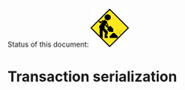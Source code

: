 Status of this document:
![](../_assets/under-construction-flashing-barracade-animation.gif)

# Transaction serialization

